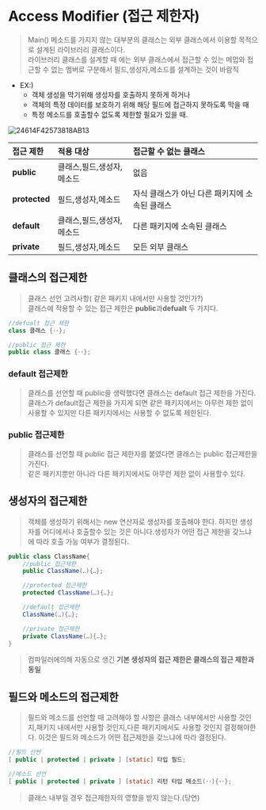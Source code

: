 # Access Modifier (접근 제한자)
>Main() 메소드를 가지지 않는 대부분의 클래스는 외부 클래스에서 이용할 목적으로 설계된 라이브러리 클래스이다. <br>라이브러리 클래스를 설계할 때 에는 외부 클래스에서 접근할 수 있는 메멉와 접근할 수 없는 멤버로 구분해서 필드,생성자,메소드를 설계하는 것이 바람직

- EX:)
    - 객체 생성을 막기위해 생성자를 호출하지 못하게 하거나
    - 객체의 특정 데이터를 보호하기 위해 해당 필드에 접근하지 못하도록 막을 때
    - 특정 메소드를 호출할수 없도록 제한할 필요가 있을 때.

![24614F42573818AB13](https://user-images.githubusercontent.com/60641307/76679093-f5f9d900-6620-11ea-8717-fc2a951123ed.png)

|**접근 제한**|**적용 대상**|**접근할 수 없는 클래스**|
|:-----|:--------|:------------|
|**public**|클래스,필드,생성자,메소드|없음|
|**protected**|필드,생성자,메소드|자식 클래스가 아닌 다른 패키지에 소속된 클래스|
|**default**|클래스,필드,생성자,메소드|다른 패키지에 소속된 클래스|
|**private**|필드,생성자,메소드|모든 외부 클래스|

## 클래스의 접근제한
>클래스 선언 고려사항( 같은 패키지 내에서만 사용할 것인가?)<br> 클래스에 적용할 수 있는 접근 제한은 **public**과**defualt** 두 가지다.

```java
//defualt 접근 제한
class 클래스 {‥};

//public 접근 제한
public class 클래스 {‥};
```

### default 접근제한
>클래스를 선언할 때 public을 생략했다면 클래스는 default 접근 제한을 가진다.<br> 클래스가 default접근 제한을 가지게 되면 같은 패키지에서는 아무런 제한 없이 사용할 수 있지만 다른 패키지에서는 사용할 수 없도록 제한된다.

### public 접근제한
>클래스를 선언할 때 public 접근 제한자를 붙였다면 클래스는 public 접근제한을 가진다. <br>같은 패키지뿐만 아니라 다른 패키지에서도 아무런 제한 없이 사용할수 있다.

## 생성자의 접근제한
>객체를 생성하기 위해서는 new 연산자로 생성자를 호출해야 한다. 하지만 생성자를 어디에서나 호출할수 있는 것은 아니다.생성자가 어떤 접근 제한을 갖느냐에 따라 호출 가능 여부가 결정된다. 

```java
public class ClassName{
    //public 접근제한
    public ClassName(‥){‥};

    //protected 접근제한
    protected ClassName(‥){‥};

    //default 접근제한
    ClassName(‥){‥};

    //private 접근제한
    private ClassName(‥){‥};
}
```
>컴파일러에의해 자동으로 생긴 **기본 생성자의 접근 제한은 클래스의 접근 제한과 동일**

## 필드와 메소드의 접근제한
>필드와 메소드를 선언할 때 고려해야 할 사항은 클래스 내부에서만 사용할 것인지,패키지 내에서만 사용할 것인지,다른 패키지에서도 사용할 것인지 결정해야한다. 이것은 필드와 메소드가 어떤 접근제한을 갖느냐에 따라 결정된다.

```java
//필드 선언
[ public | protected | private ] [static] 타입 필드;

//메소드 선언
[ public | protected | private ] [static] 리턴 타입 메소드(‥){‥};
```
> 클래스 내부일 경우 접근제한자의 영향을 받지 않는다.(당연)
